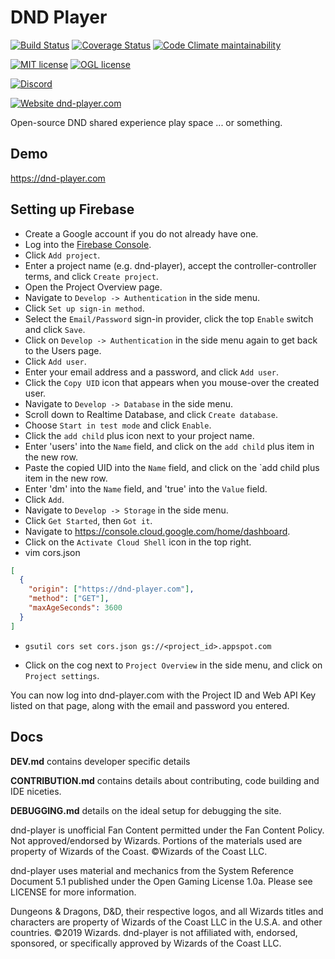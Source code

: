 # DND Player

[![Build Status](https://travis-ci.org/dndplayer/dnd-player.svg?branch=master)](https://travis-ci.org/dndplayer/dnd-player)
[![Coverage Status](https://coveralls.io/repos/github/dndplayer/dnd-player/badge.svg?branch=master)](https://coveralls.io/github/dndplayer/dnd-player?branch=master)
[![Code Climate maintainability](https://img.shields.io/codeclimate/maintainability-percentage/dndplayer/dnd-player.svg)](https://codeclimate.com/github/dndplayer/dnd-player)

[![MIT license](https://img.shields.io/badge/license-MIT-green.svg)](https://lbesson.mit-license.org/)
[![OGL license](https://img.shields.io/badge/license-OGL-yellow.svg)](http://media.wizards.com/2016/downloads/DND/SRD-OGL_V5.1.pdf)

[![Discord](https://img.shields.io/discord/569979191186030607.svg)](https://discord.gg/PBhkjVA)

[![Website dnd-player.com](https://img.shields.io/website-up-down-green-red/http/shields.io.svg)](https://dnd-player.com/)

Open-source DND shared experience play space ... or something.

## Demo

https://dnd-player.com

## Setting up Firebase

- Create a Google account if you do not already have one.
- Log into the [Firebase Console](https://console.firebase.google.com/u/0/).
- Click `Add project`.
- Enter a project name (e.g. dnd-player), accept the controller-controller terms, and click `Create project`.
- Open the Project Overview page.
- Navigate to `Develop -> Authentication` in the side menu.
- Click `Set up sign-in method`.
- Select the `Email/Password` sign-in provider, click the top `Enable` switch and click `Save`.
- Click on `Develop -> Authentication` in the side menu again to get back to the Users page.
- Click `Add user`.
- Enter your email address and a password, and click `Add user`.
- Click the `Copy UID` icon that appears when you mouse-over the created user.
- Navigate to `Develop -> Database` in the side menu.
- Scroll down to Realtime Database, and click `Create database`.
- Choose `Start in test mode` and click `Enable`.
- Click the `add child` plus icon next to your project name.
- Enter 'users' into the `Name` field, and click on the `add child` plus item in the new row.
- Paste the copied UID into the `Name` field, and click on the `add child plus item in the new row.
- Enter 'dm' into the `Name` field, and 'true' into the `Value` field.
- Click `Add`.
- Navigate to `Develop -> Storage` in the side menu.
- Click `Get Started`, then `Got it`.
- Navigate to https://console.cloud.google.com/home/dashboard.
- Click on the `Activate Cloud Shell` icon in the top right.
- vim cors.json
```json
[
  {
    "origin": ["https://dnd-player.com"],
    "method": ["GET"],
    "maxAgeSeconds": 3600
  }
]
```
- `gsutil cors set cors.json gs://<project_id>.appspot.com`

- Click on the cog next to `Project Overview` in the side menu, and click on `Project settings`.

You can now log into dnd-player.com with the Project ID and Web API Key listed on that page, along with the email and password you entered.

## Docs

**DEV.md** contains developer specific details

**CONTRIBUTION.md** contains details about contributing, code building and IDE niceties.

**DEBUGGING.md** details on the ideal setup for debugging the site.

dnd-player is unofficial Fan Content permitted under the Fan Content Policy. Not approved/endorsed by Wizards.
Portions of the materials used are property of Wizards of the Coast. ©Wizards of the Coast LLC.

dnd-player uses material and mechanics from the System Reference Document 5.1 published under the Open Gaming License 1.0a.
Please see LICENSE for more information.

Dungeons & Dragons, D&D, their respective logos, and all Wizards titles and characters are property
of Wizards of the Coast LLC in the U.S.A. and other countries. ©2019 Wizards. dnd-player is not
affiliated with, endorsed, sponsored, or specifically approved by Wizards of the Coast LLC.

